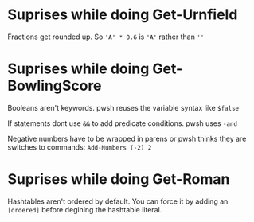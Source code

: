 # Suprises while doing Get-Urnfield

Fractions get rounded up. So `'A' * 0.6` is `'A'` rather than `''`

# Suprises while doing Get-BowlingScore

Booleans aren't keywords. pwsh reuses the variable syntax like `$false`

If statements dont use `&&` to add predicate conditions. pwsh uses `-and`

Negative numbers have to be wrapped in parens or pwsh thinks they are switches to commands: `Add-Numbers (-2) 2`

# Suprises while doing Get-Roman

Hashtables aren't ordered by default. You can force it by adding an `[ordered]` before degining the hashtable literal.
